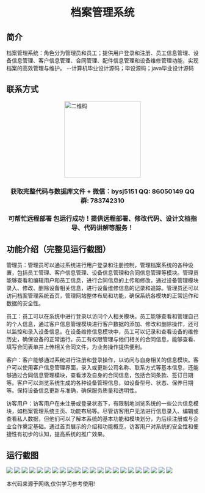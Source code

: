 <p><h1 align="center">档案管理系统</h1></p>

## 简介
档案管理系统：角色分为管理员和员工；提供用户登录和注册、员工信息管理、设备信息管理、客户信息管理、合同管理、配件信息管理和设备维修管理功能，实现档案的高效管理与维护。    --计算机毕业设计源码；毕设源码；java毕业设计源码


## 联系方式
<img src="https://bs-1329754181.cos.ap-shanghai.myqcloud.com/wx.jpg" alt="二维码" style="display: block; margin: 0 auto;" width="200px">
<p><h3 align="center">获取完整代码与数据库文件 + 微信：bysj5151 QQ: 86050149 QQ群: 783742310</h3></p>
<p><h3 align="center">可帮忙远程部署 包运行成功！提供远程部署、修改代码、设计文档指导、代码讲解等服务！</h3></p>

## 功能介绍（完整见运行截图）
管理员：管理员可以通过系统进行用户登录和注册控制，管理档案系统的各种设置，包括员工管理、客户信息管理、设备信息管理和合同信息管理等模块。管理员能够查看和编辑用户和员工信息，进行合同信息的上传和修改，通过设备管理模块录入、修改、删除设备相关信息，进行设备维修信息的记录和追踪。管理员还可以访问档案管理系统首页，管理网站整体布局和功能，确保系统各模块的正常运作和数据的安全性。

员工：员工可以在系统中进行登录以访问个人相关模块。员工能够查看和管理自己的个人信息，通过客户信息管理模块进行客户数据的添加、修改和删除操作，还可以监控和录入设备信息。在设备维修信息模块中，员工可以记录和查看设备的维修历史，确保设备的正常运行。员工有权限管理与他们相关的合同信息，能够查看、填写合同表单并上传相关合同文件，为业务操作提供便利。

客户：客户能够通过系统进行注册和登录操作，以访问与自身相关的信息模块。客户可以使用客户信息管理界面，录入或更新公司名称、联系方式等基本信息，还能够通过合同信息管理模块，查看涉及自身的合同信息，包括合同条款、签订日期等。客户可以浏览系统生成的各种设备管理信息，如设备型号、状态、保养日期等。保持设备信息更新与准确，确保服务质量和透明性。

访客用户：访客用户在未注册或登录状态下，有限制地浏览系统的一些公共信息模块，如档案管理系统主页、功能布局等。尽管访客用户无法进行信息录入、编辑或查看私人数据，但他们可以了解本系统的基本功能和模块划分，为后续注册或与企业合作奠定基础。通过首页展示的介绍和功能概览，访客用户对系统的安全性和便捷性有初步的认知，提高系统的推广效果。


## 运行截图
![](https://bs-1329754181.cos.ap-shanghai.myqcloud.com/spring/FileManagementSystem/img/001.jpg)
![](https://bs-1329754181.cos.ap-shanghai.myqcloud.com/spring/FileManagementSystem/img/002.jpg)
![](https://bs-1329754181.cos.ap-shanghai.myqcloud.com/spring/FileManagementSystem/img/003.jpg)
![](https://bs-1329754181.cos.ap-shanghai.myqcloud.com/spring/FileManagementSystem/img/004.jpg)
![](https://bs-1329754181.cos.ap-shanghai.myqcloud.com/spring/FileManagementSystem/img/005.jpg)
![](https://bs-1329754181.cos.ap-shanghai.myqcloud.com/spring/FileManagementSystem/img/006.jpg)
![](https://bs-1329754181.cos.ap-shanghai.myqcloud.com/spring/FileManagementSystem/img/007.jpg)
![](https://bs-1329754181.cos.ap-shanghai.myqcloud.com/spring/FileManagementSystem/img/008.jpg)
![](https://bs-1329754181.cos.ap-shanghai.myqcloud.com/spring/FileManagementSystem/img/009.jpg)
![](https://bs-1329754181.cos.ap-shanghai.myqcloud.com/spring/FileManagementSystem/img/010.jpg)
![](https://bs-1329754181.cos.ap-shanghai.myqcloud.com/spring/FileManagementSystem/img/011.jpg)
![](https://bs-1329754181.cos.ap-shanghai.myqcloud.com/spring/FileManagementSystem/img/012.jpg)
![](https://bs-1329754181.cos.ap-shanghai.myqcloud.com/spring/FileManagementSystem/img/013.jpg)
![](https://bs-1329754181.cos.ap-shanghai.myqcloud.com/spring/FileManagementSystem/img/014.jpg)
![](https://bs-1329754181.cos.ap-shanghai.myqcloud.com/spring/FileManagementSystem/img/015.jpg)
![](https://bs-1329754181.cos.ap-shanghai.myqcloud.com/spring/FileManagementSystem/img/016.jpg)
![](https://bs-1329754181.cos.ap-shanghai.myqcloud.com/spring/FileManagementSystem/img/017.jpg)
![](https://bs-1329754181.cos.ap-shanghai.myqcloud.com/spring/FileManagementSystem/img/018.jpg)
![](https://bs-1329754181.cos.ap-shanghai.myqcloud.com/spring/FileManagementSystem/img/019.jpg)
![](https://bs-1329754181.cos.ap-shanghai.myqcloud.com/spring/FileManagementSystem/img/020.jpg)
![](https://bs-1329754181.cos.ap-shanghai.myqcloud.com/spring/FileManagementSystem/img/021.jpg)
![](https://bs-1329754181.cos.ap-shanghai.myqcloud.com/spring/FileManagementSystem/img/022.jpg)

<p>本代码来源于网络,仅供学习参考使用!</p>
